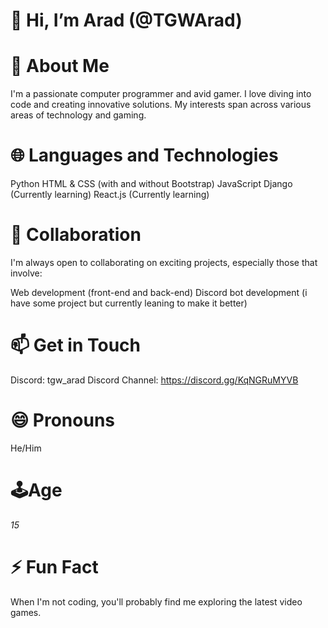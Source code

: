 # 👋 Hi, I’m Arad (@TGWArad)

# 👀 About Me
  I'm a passionate computer programmer and avid gamer. I love diving into code and creating innovative solutions. My interests span across various areas of technology and gaming.

# 🌐 Languages and Technologies
  Python
  HTML & CSS (with and without Bootstrap)
  JavaScript
  Django (Currently learning)
  React.js (Currently learning)


# 💞️ Collaboration
  I'm always open to collaborating on exciting projects, especially those that involve:

  Web development (front-end and back-end)
  Discord bot development (i have some project but currently leaning to make it better)


# 📫 Get in Touch
Discord: tgw_arad
Discord Channel: https://discord.gg/KqNGRuMYVB

# 😄 Pronouns
  He/Him

# 🕹️Age
  *15*
  
# ⚡ Fun Fact
  When I'm not coding, you'll probably find me exploring the latest video games.

<!---
TGWArad/TGWArad is a ✨ special ✨ repository because its `README.md` (this file) appears on your GitHub profile.
You can click the Preview link to take a look at your changes.
--->
